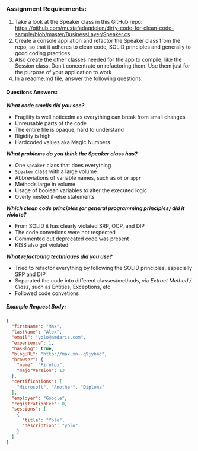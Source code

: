### Assignment Requirements:

1. Take a look at the Speaker class in this GitHub repo: https://github.com/mustafadagdelen/dirty-code-for-clean-code-sample/blob/master/BusinessLayer/Speaker.cs
2. Create a console appliation and refactor the Speaker class from the repo, so that it adheres to clean code, SOLID principles and generally to good coding practices
3. Also create the other classes needed for the app to compile, like the Session class. Don't concentrate on refactoring them. Use them just for the purpose of your application to work
4. In a readme.md file, answer the following questions:

#### Questions Answers:

***What code smells did you see?***

- Fragility is well noticedm as everything can break from small changes
- Unreusable parts of the code
- The entire file is opaque, hard to understand
- Rigidity is high
- Hardcoded values aka Magic Numbers

***What problems do you think the Speaker class has?***

- One `Speaker` class that does everything
- `Speaker` class with a large volume
- Abbreviations of variable names, such as `ot` or `appr`
- Methods large in volume
- Usage of boolean variables to alter the executed logic
- Overly nested if-else statements

***Which clean code principles (or general programming principles) did it violate?***

- From SOLID it has clearly violated SRP, OCP, and DIP
- The code convetions were not respected
- Commented out deprecated code was present 
- KISS also got violated

***What refactoring techniques did you use?***

- Tried to refactor everything by following the SOLID principles, especially SRP and DIP
- Separated the code into different classes/methods, via *Extract Method / Class*, such as Entities, Exceptions, etc
- Followed code convetions

##### Example Request Body:

```json
{
  "firstName": "Max",
  "lastName": "Alex",
  "email": "yolo@amdaris.com",
  "experience": 1,
  "hasBlog": true,
  "blogURL": "http://max.xn--q9jyb4c",
  "browser": {
    "name": "Firefox",
    "majorVersion": 13
  },
  "certifications": [
    "Microsoft", "Another", "Diploma"
  ],
  "employer": "Google",
  "registrationFee": 0,
  "sessions": [
    {
      "title": "Yolo",
      "description": "yolo"
    }
  ]
}
```